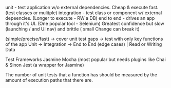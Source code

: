 unit - test application w/o external dependencies. Cheap & execute fast. (test classes or mulitple)
integration - test class or component w/ external depeencies. (Longer to execute - RW a DB)
end to end - drives an app through it's UI. (One popular tool - Selenium)
Greatest confidence but slow (launching / and UI nav) and brittle ( small Change can break it)

(simple/precise/fast) -> cover unit test gaps -> test with only key functions of the app
Unit -> Integration -> End to End
(edge cases)  | Read or Writing Data

Test Frameworks
Jasmine
Mocha (most popular but needs plugins like Chai & Sinon 
Jest (a wrapper for Jasmine)

The number of unit tests that a function has should be measured by the amount of execution paths that there are.